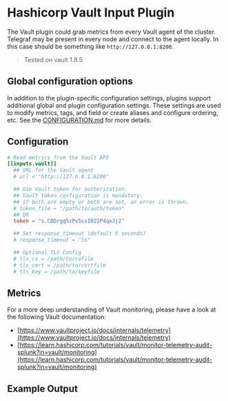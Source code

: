 # Hashicorp Vault Input Plugin

The Vault plugin could grab metrics from every Vault agent of the
cluster. Telegraf may be present in every node and connect to the agent
locally. In this case should be something like `http://127.0.0.1:8200`.

> Tested on vault 1.8.5

## Global configuration options <!-- @/docs/includes/plugin_config.md -->

In addition to the plugin-specific configuration settings, plugins support
additional global and plugin configuration settings. These settings are used to
modify metrics, tags, and field or create aliases and configure ordering, etc.
See the [CONFIGURATION.md][CONFIGURATION.md] for more details.

[CONFIGURATION.md]: ../../../docs/CONFIGURATION.md

## Configuration

```toml @sample.conf
# Read metrics from the Vault API
[[inputs.vault]]
  ## URL for the Vault agent
  # url = "http://127.0.0.1:8200"

  ## Use Vault token for authorization.
  ## Vault token configuration is mandatory.
  ## If both are empty or both are set, an error is thrown.
  # token_file = "/path/to/auth/token"
  ## OR
  token = "s.CDDrgg5zPv5ssI0Z2P4qxJj2"

  ## Set response_timeout (default 5 seconds)
  # response_timeout = "5s"

  ## Optional TLS Config
  # tls_ca = /path/to/cafile
  # tls_cert = /path/to/certfile
  # tls_key = /path/to/keyfile
```

## Metrics

For a more deep understanding of Vault monitoring, please have a look at the
following Vault documentation:

- [https://www.vaultproject.io/docs/internals/telemetry](https://www.vaultproject.io/docs/internals/telemetry)
- [https://learn.hashicorp.com/tutorials/vault/monitor-telemetry-audit-splunk?in=vault/monitoring](https://learn.hashicorp.com/tutorials/vault/monitor-telemetry-audit-splunk?in=vault/monitoring)

## Example Output

